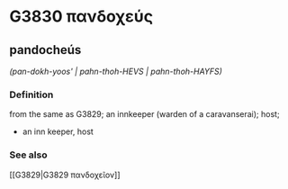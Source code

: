 # G3830 πανδοχεύς

## pandocheús

_(pan-dokh-yoos' | pahn-thoh-HEVS | pahn-thoh-HAYFS)_

### Definition

from the same as G3829; an innkeeper (warden of a caravanserai); host; 

- an inn keeper, host

### See also

[[G3829|G3829 πανδοχεῖον]]
